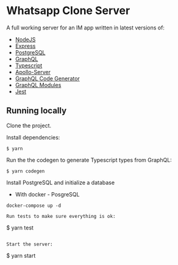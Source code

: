 # Whatsapp Clone Server

[//]: # (head-end)


A full working server for an IM app written in latest versions of:
* [NodeJS](https://github.com/nodejs/node)
* [Express](https://github.com/expressjs/express)
* [PostgreSQL](https://github.com/postgres/postgres)
* [GraphQL](https://github.com/graphql/graphql-js)
* [Typescript](https://github.com/microsoft/TypeScript)
* [Apollo-Server](https://github.com/apollographql/apollo-server)
* [GraphQL Code Generator](https://github.com/dotansimha/graphql-code-generator)
* [GraphQL Modules](https://github.com/urigo/graphql-modules)
* [Jest](https://github.com/facebook/jest)

## Running locally

Clone the project.


Install dependencies:
```
$ yarn
```

Run the the codegen to generate Typescript types from GraphQL:
```
$ yarn codegen
```

Install PostgreSQL and initialize a database

* With docker - PosgreSQL
```
docker-compose up -d

Run tests to make sure everything is ok:
```
$ yarn test
```

Start the server:
```
$ yarn start
```
